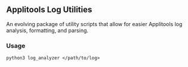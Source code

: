 ## Applitools Log Utilities

An evolving package of utility scripts that allow for easier Applitools log analysis, formatting, and parsing. 

### Usage
```python3 log_analyzer </path/to/log>```

